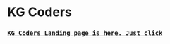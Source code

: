 # KG Coders
### [`KG Coders Landing page is here. Just click`](https://archabek07.github.io/KG-coders/)
